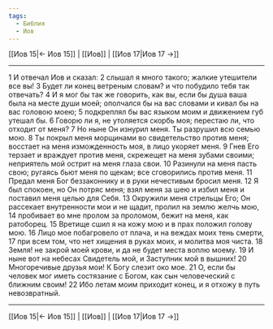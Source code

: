 ```yaml
---
tags:
  - Библия
  - Иов
---
```

[[Иов 15|← Иов 15]] | [[Иов]] | [[Иов 17|Иов 17 →]]

---
1 И отвечал Иов и сказал:
2 слышал я много такого; жалкие утешители все вы!
3 Будет ли конец ветреным словам? и что побудило тебя так отвечать?
4 И я мог бы так же говорить, как вы, если бы душа ваша была на месте души моей; ополчался бы на вас словами и кивал бы на вас головою моею;
5 подкреплял бы вас языком моим и движением губ утешал бы.
6 Говорю ли я, не утоляется скорбь моя; перестаю ли, что отходит от меня?
7 Но ныне Он изнурил меня. Ты разрушил всю семью мою.
8 Ты покрыл меня морщинами во свидетельство против меня; восстает на меня изможденность моя, в лицо укоряет меня.
9 Гнев Его терзает и враждует против меня, скрежещет на меня зубами своими; неприятель мой острит на меня глаза свои.
10 Разинули на меня пасть свою; ругаясь бьют меня по щекам; все сговорились против меня.
11 Предал меня Бог беззаконнику и в руки нечестивым бросил меня.
12 Я был спокоен, но Он потряс меня; взял меня за шею и избил меня и поставил меня целью для Себя.
13 Окружили меня стрельцы Его; Он рассекает внутренности мои и не щадит, пролил на землю желчь мою,
14 пробивает во мне пролом за проломом, бежит на меня, как ратоборец.
15 Вретище сшил я на кожу мою и в прах положил голову мою.
16 Лицо мое побагровело от плача, и на веждах моих тень смерти,
17 при всем том, что нет хищения в руках моих, и молитва моя чиста.
18 Земля! не закрой моей крови, и да не будет места воплю моему.
19 И ныне вот на небесах Свидетель мой, и Заступник мой в вышних!
20 Многоречивые друзья мои! К Богу слезит око мое.
21 О, если бы человек мог иметь состязание с Богом, как сын человеческий с ближним своим!
22 Ибо летам моим приходит конец, и я отхожу в путь невозвратный.

---
[[Иов 15|← Иов 15]] | [[Иов]] | [[Иов 17|Иов 17 →]]